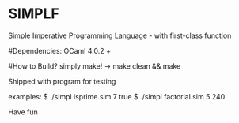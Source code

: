 # SIMPLF
Simple Imperative Programming Language - with first-class function

#Dependencies:
OCaml 4.0.2 +

#How to Build?
  simply make! -> make clean && make
  
Shipped with program for testing

examples:
  $ ./simpl isprime.sim 7
  true
  $ ./simpl factorial.sim 5
  240

Have fun
